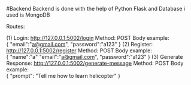 #Backend
Backend is done with the help of Python Flask and Database i used is MongoDB

Routes:

(1) Login: http://127.0.0.1:5002/login
    Method: POST
    Body example:      
                  {
                      "email":"a@gmail.com",
                      "password":"a123"
                  }
(2) Register: http://127.0.0.1:5002/register
    Method: POST
    Body example:      
                  {
                      "name":"a"
                      "email":"a@gmail.com",
                      "password":"a123"
                  }
(3) Generate Response: http://127.0.0.1:5002/generate-message
    Method: POST
    Body example:      
                  {
                    "prompt": "Tell me how to learn helicopter"
                  }
